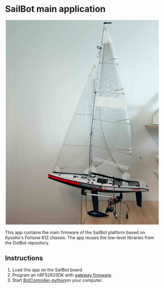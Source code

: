 # SailBot main application

<p align="center">
  <img src="./../../static/03app_sailbot.jpg" alt="SailBot platform based on Kyosho's Fortune 612 chassis" width=500 />
</p>

This app contains the main firmware of the SailBot platform based on Kyosho's Fortune 612 chassis. The app reuses the low-level libraries from the DotBot repository.

## Instructions

1. Load this app on the SailBot board.
1. Program an nRF52833DK with [gateway firmware](https://github.com/DotBots/DotBot-firmware-fresh/tree/03app_dotbot_gateway).
1. Start [BotController-python](https://github.com/DotBots/BotController-python)on your computer.
